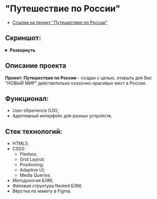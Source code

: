 # "Путешествие по России"

* [Ссылка на проект "Путешествие по России"](https://yazvinskiy.github.io/russian-travel/index.html)
 ## Скриншот:
<details><summary><b>Развернуть</b></summary>

 ![yazvinskiy github io_russian-travel_index html](https://user-images.githubusercontent.com/110602440/222747898-491b55a1-3c30-48ac-be27-36f943ffa34e.png)

</details>


## Описание проекта
  __Проект: Путешествие по России__ - создан с целью, открыть для Вас "НОВЫЙ МИР" действительно сказочно-красивых мест в России. 
  
## Функционал:
* User eXperience (UX);
* Адаптивный интерфейс для разных устройств.


## Стек технологий:
* HTML5;
* CSS3:
  - Flexbox;
  - Grid Layout;
  - Positioning;
  - Adaptive UI;
  - Media Queries;
* Методология БЭМ;
* Фйловая структура Nested БЭМ;
* Вёрстка по макету в Figma.
 


